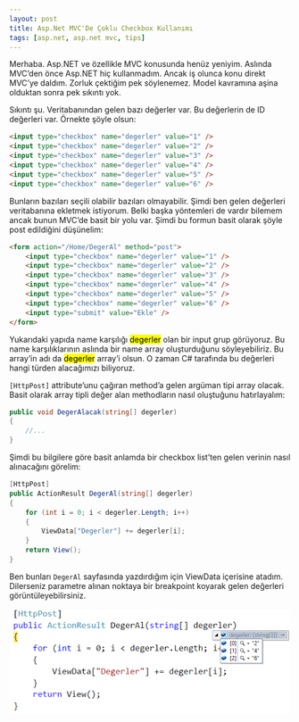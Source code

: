 ```yaml
---
layout: post
title: Asp.Net MVC'De Çoklu Checkbox Kullanımı
tags: [asp.net, asp.net mvc, tips]
---
```


Merhaba. Asp.NET ve özellikle MVC konusunda henüz yeniyim. Aslında MVC’den önce Asp.NET hiç kullanmadım. Ancak iş olunca konu direkt MVC’ye daldım. Zorluk çektiğim pek söylenemez. Model kavramına aşina olduktan sonra pek sıkıntı yok.
<!--more-->
Sıkıntı şu. Veritabanından gelen bazı değerler var. Bu değerlerin de ID değerleri var. Örnekte şöyle olsun:

```html
<input type="checkbox" name="degerler" value="1" />
<input type="checkbox" name="degerler" value="2" />
<input type="checkbox" name="degerler" value="3" />
<input type="checkbox" name="degerler" value="4" />
<input type="checkbox" name="degerler" value="5" />
<input type="checkbox" name="degerler" value="6" />
```

Bunların bazıları seçili olabilir bazıları olmayabilir. Şimdi ben gelen değerleri veritabanına ekletmek istiyorum. Belki başka yöntemleri de vardır bilemem ancak bunun MVC’de basit bir yolu var. Şimdi bu formun basit olarak şöyle post edildiğini düşünelim:

```html
<form action="/Home/DegerAl" method="post">
    <input type="checkbox" name="degerler" value="1" />
    <input type="checkbox" name="degerler" value="2" />
    <input type="checkbox" name="degerler" value="3" />
    <input type="checkbox" name="degerler" value="4" />
    <input type="checkbox" name="degerler" value="5" />
    <input type="checkbox" name="degerler" value="6" />
    <input type="submit" value="Ekle" />
</form>
```

Yukarıdaki yapıda name karşılığı <mark>degerler</mark> olan bir input grup görüyoruz. Bu name karşılıklarının aslında bir name array oluşturduğunu söyleyebiliriz. Bu array’in adı da <mark>degerler</mark> array’i olsun. O zaman C# tarafında bu değerleri hangi türden alacağımızı biliyoruz.

`[HttpPost]` attribute’unu çağıran method’a gelen argüman tipi array olacak. Basit olarak array tipli değer alan methodların nasıl oluştuğunu hatırlayalım:

```csharp
public void DegerAlacak(string[] degerler)
{
    //...
}
```

Şimdi bu bilgilere göre basit anlamda bir checkbox list’ten gelen verinin nasıl alınacağını görelim:

```csharp
[HttpPost]
public ActionResult DegerAl(string[] degerler)
{
    for (int i = 0; i < degerler.Length; i++)
    {
        ViewData["Degerler"] += degerler[i];
    }
    return View();
}
```

Ben bunları `DegerAl` sayfasında yazdırdığım için ViewData içerisine atadım. Dilerseniz parametre alınan noktaya bir breakpoint koyarak gelen değerleri görüntüleyebilirsiniz.

![/images/posts/mvc_check.png](/images/posts/mvc_check.png)